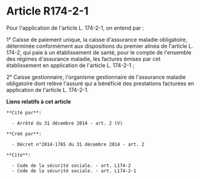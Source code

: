 # Article R174-2-1

Pour l'application de l'article L. 174-2-1, on entend par : 

1° Caisse de paiement unique, la caisse d'assurance maladie obligatoire, déterminée conformément aux dispositions du premier
alinéa de l'article L. 174-2, qui paie à un établissement de santé, pour le compte de l'ensemble des régimes d'assurance
maladie, les factures émises par cet établissement en application de l'article L. 174-2-1 ; 

2° Caisse gestionnaire, l'organisme gestionnaire de l'assurance maladie obligatoire dont relève l'assuré qui a bénéficié des
prestations facturées en application de l'article L. 174-2-1.

**Liens relatifs à cet article**

	**Cité par**:

	  - Arrêté du 31 décembre 2014 - art. 2 (V)

	**Créé par**:

	  - Décret n°2014-1765 du 31 décembre 2014 - art. 2

	**Cite**:

	  - Code de la sécurité sociale. - art. L174-2
	  - Code de la sécurité sociale. - art. L174-2-1
